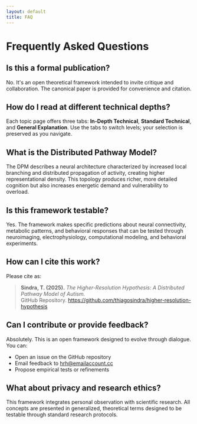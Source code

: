 ```yaml
---
layout: default
title: FAQ
---
```


# Frequently Asked Questions

## Is this a formal publication?

No. It's an open theoretical framework intended to invite critique and collaboration. The canonical paper is provided for convenience and citation.

## How do I read at different technical depths?

Each topic page offers three tabs: **In-Depth Technical**, **Standard Technical**, and **General Explanation**. Use the tabs to switch levels; your selection is preserved as you navigate.

## What is the Distributed Pathway Model?

The DPM describes a neural architecture characterized by increased local branching and distributed propagation of activity, creating higher representational density. This topology produces richer, more detailed cognition but also increases energetic demand and vulnerability to overload.

## Is this framework testable?

Yes. The framework makes specific predictions about neural connectivity, metabolic patterns, and behavioral responses that can be tested through neuroimaging, electrophysiology, computational modeling, and behavioral experiments.

## How can I cite this work?

Please cite as:

> **Sindra, T. (2025).** *The Higher-Resolution Hypothesis: A Distributed Pathway Model of Autism.*  
> GitHub Repository. https://github.com/thiagosindra/higher-resolution-hypothesis

## Can I contribute or provide feedback?

Absolutely. This is an open framework designed to evolve through dialogue. You can:
- Open an issue on the GitHub repository
- Email feedback to [hrh@emailaccount.cc](mailto:hrh@emailaccount.cc)
- Propose empirical tests or refinements

## What about privacy and research ethics?

This framework integrates personal observation with scientific research. All concepts are presented in generalized, theoretical terms designed to be testable through standard research protocols.
